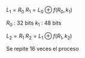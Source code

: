 
$L_1=R_0$
$R_1 = L_0 \oplus f(R_0,k_1)$

$R_0$ : 32 bits
$k_1$ : 48 bits

$L_2=R_1$
$R_2=L_1 \oplus f(R_1, k_2)$

Se repite 16 veces el proceso

